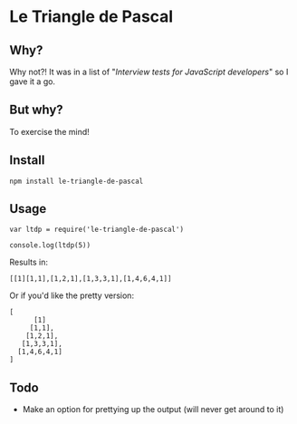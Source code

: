 # Le Triangle de Pascal

## Why?

Why not?! It was in a list of "_Interview tests for JavaScript developers_" so I gave it a go.

## But why?

To exercise the mind!

## Install

`npm install le-triangle-de-pascal`

## Usage

```
var ltdp = require('le-triangle-de-pascal')

console.log(ltdp(5))
```

Results in:

```
[[1][1,1],[1,2,1],[1,3,3,1],[1,4,6,4,1]]
```

Or if you'd like the pretty version:

```
[
      [1]
     [1,1],
    [1,2,1],
   [1,3,3,1],
  [1,4,6,4,1]
]
```

## Todo

- Make an option for prettying up the output (will never get around to it)
